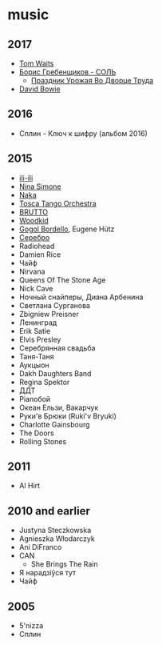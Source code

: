 # music

## 2017

- [Tom Waits](/2017/tom-waits.md)
- [Борис Гребенщиков - СОЛЬ](https://www.youtube.com/watch?v=mHx9qVHGfGg)
  - [Праздник Урожая Во Дворце Труда](https://www.youtube.com/watch?v=_Pj5PMr6sKY)
- [David Bowie](/2016/david-bowie.md)

## 2016

- Сплин - Ключ к шифру (альбом 2016)

## 2015

- [ili-ili](/2015/ili-ili.md)
- [Nina Simone](/2015/nina-simone.md)
- [Naka](/2015/naka.md)
- [Tosca Tango Orchestra](/2015/tosca-tango-orchestra.md)
- [BRUTTO](/2015/brutto.md)
- [Woodkid](/2015/woodkid.md)
- [Gogol Bordello](/2015/gogol-bordello.md), Eugene Hütz
- [Серебро](/2015/serebro.md)
- Radiohead
- Damien Rice
- Чайф
- Nirvana
- Queens Of The Stone Age
- Nick Cave
- Ночный снайперы, Диана Арбенина
- Светлана Сурганова
- Zbigniew Preisner
- Ленинград
- Erik Satie
- Elvis Presley
- Серебрянная свадьба
- Таня-Таня
- Аукцыон
- Dakh Daughters Band
- Regina Spektor
- ДДТ
- Pianoбой
- Океан Ельзи, Вакарчук
- Руки'в Брюки (Ruki'v Bryuki)
- Charlotte Gainsbourg
- The Doors
- Rolling Stones

## 2011

- Al Hirt

## 2010 and earlier

- Justyna Steczkowska
- Agnieszka Włodarczyk
- Ani DiFranco
- CAN
  - She Brings The Rain
- Я нарадзіўся тут
- Чайф

## 2005

- 5'nizza
- Сплин
